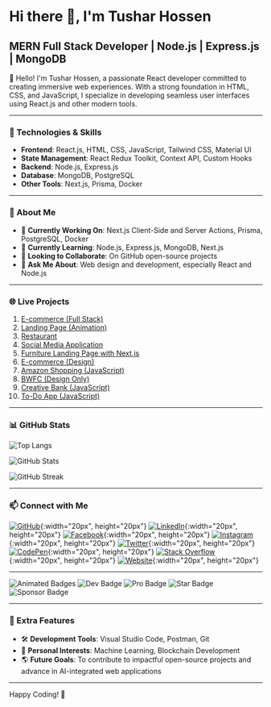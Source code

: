 # Hi there 👋, I'm Tushar Hossen

## MERN Full Stack Developer | Node.js | Express.js | MongoDB

👋 Hello! I'm Tushar Hossen, a passionate React developer committed to creating immersive web experiences. With a strong foundation in HTML, CSS, and JavaScript, I specialize in developing seamless user interfaces using React.js and other modern tools.

---

### 🚀 Technologies & Skills
- **Frontend**: React.js, HTML, CSS, JavaScript, Tailwind CSS, Material UI
- **State Management**: React Redux Toolkit, Context API, Custom Hooks
- **Backend**: Node.js, Express.js
- **Database**: MongoDB, PostgreSQL
- **Other Tools**: Next.js, Prisma, Docker

---

### 🌟 About Me
- 🔭 **Currently Working On**: Next.js Client-Side and Server Actions, Prisma, PostgreSQL, Docker
- 🌱 **Currently Learning**: Node.js, Express.js, MongoDB, Next.js
- 👯 **Looking to Collaborate**: On GitHub open-source projects
- 💬 **Ask Me About**: Web design and development, especially React and Node.js

---

### 🌐 Live Projects
1. [E-commerce (Full Stack)](https://www.fatemaagro.com/)
2. [Landing Page (Animation)](https://axtra-digital-agency.vercel.app/)
3. [Restaurant](https://tsr-restaurent.web.app/)
4. [Social Media Application](https://trustbookk.netlify.app/)
5. [Furniture Landing Page with Next.js](https://solutyafurnituredb.vercel.app/)
6. [E-commerce (Design)](https://oribi-react.netlify.app/)
7. [Amazon Shopping (JavaScript)](https://amazon-shopping-c.netlify.app/shop)
8. [BWFC (Design Only)](https://bwfc-bff.netlify.app/)
9. [Creative Bank (JavaScript)](https://tushar-creative-bank.netlify.app/)
10. [To-Do App (JavaScript)](https://zesty-naiad-e0c793.netlify.app/)

---

### 📊 GitHub Stats

![Top Langs](https://github-readme-stats.vercel.app/api/top-langs/?username=tushar-h789&layout=compact&theme=tokyonight)

![GitHub Stats](https://github-readme-stats.vercel.app/api?username=tushar-h789&show_icons=true&count_private=true&theme=tokyonight)

![GitHub Streak](https://streak-stats.demolab.com/?user=tushar-h789&theme=tokyonight)

---

### 📫 Connect with Me

[![GitHub](https://cdn.jsdelivr.net/npm/simple-icons@3.0.1/icons/github.svg)](https://github.com/tushar-h789){:width="20px", height="20px"} [![LinkedIn](https://cdn.jsdelivr.net/npm/simple-icons@3.0.1/icons/linkedin.svg)](https://www.linkedin.com/in/tushar-h789/){:width="20px", height="20px"} [![Facebook](https://cdn.jsdelivr.net/npm/simple-icons@3.0.1/icons/facebook.svg)](https://www.facebook.com/tusharH789){:width="20px", height="20px"} [![Instagram](https://cdn.jsdelivr.net/npm/simple-icons@3.0.1/icons/instagram.svg)](https://www.instagram.com/tusharh789/){:width="20px", height="20px"} [![Twitter](https://cdn.jsdelivr.net/npm/simple-icons@3.0.1/icons/twitter.svg)](https://twitter.com/tusharH789){:width="20px", height="20px"} [![CodePen](https://cdn.jsdelivr.net/npm/simple-icons@3.0.1/icons/codepen.svg)](https://codepen.io/tushar-h789){:width="20px", height="20px"} [![Stack Overflow](https://cdn.jsdelivr.net/npm/simple-icons@3.0.1/icons/stackoverflow.svg)](https://stackoverflow.com/users/tushar-imran){:width="20px", height="20px"} [![Website](https://cdn.jsdelivr.net/npm/simple-icons@3.0.1/icons/icloud.svg)](https://tsr-restaurent.web.app/){:width="20px", height="20px"}

---

![Animated Badges](https://raw.githubusercontent.com/acervenky/animated-github-badges/master/assets/acbadge.gif) ![Dev Badge](https://raw.githubusercontent.com/acervenky/animated-github-badges/master/assets/devbadge.gif) ![Pro Badge](https://raw.githubusercontent.com/acervenky/animated-github-badges/master/assets/pro.gif) ![Star Badge](https://raw.githubusercontent.com/acervenky/animated-github-badges/master/assets/starbadge.gif) ![Sponsor Badge](https://raw.githubusercontent.com/acervenky/animated-github-badges/master/assets/sponsorbadge.gif)

---

### 🌟 Extra Features
- 🛠 **Development Tools**: Visual Studio Code, Postman, Git
- 🧩 **Personal Interests**: Machine Learning, Blockchain Development
- 🌎 **Future Goals**: To contribute to impactful open-source projects and advance in AI-integrated web applications

---

Happy Coding! 🚀
